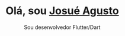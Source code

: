 <div>
  <h1 align="center">
   Olá, sou  
    <a href="https://www.linkedin.com/in/josu%C3%A9-augusto-22b31b195/">Josué Agusto</a>
  </h1>
  <p align="center">
    Sou desenvolvedor Flutter/Dart
  </p>
</div>
